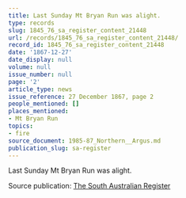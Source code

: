 ```yaml
---
title: Last Sunday Mt Bryan Run was alight.
type: records
slug: 1845_76_sa_register_content_21448
url: /records/1845_76_sa_register_content_21448/
record_id: 1845_76_sa_register_content_21448
date: '1867-12-27'
date_display: null
volume: null
issue_number: null
page: '2'
article_type: news
issue_reference: 27 December 1867, page 2
people_mentioned: []
places_mentioned:
- Mt Bryan Run
topics:
- fire
source_document: 1985-87_Northern__Argus.md
publication_slug: sa-register
---
```


Last Sunday Mt Bryan Run was alight.

Source publication: [The South Australian Register](/publications/sa-register/)
